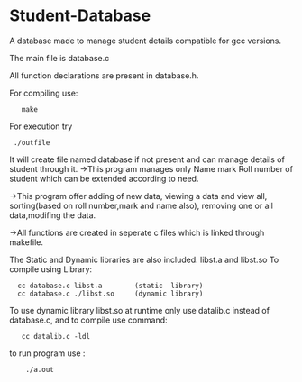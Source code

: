 # Student-Database

A database made to manage student details compatible for gcc versions.

The main file is database.c

All function declarations are present in database.h.

For compiling use:
      
       make
For execution try  

     ./outfile

It will create file named database if not present and can manage details of student through it.
  ->This program manages only Name mark Roll number of student which can be extended according to need.
  
  ->This program offer adding of new data, viewing a data and view all, sorting(based on roll number,mark and name also),
     removing one or all data,modifing the data.
     
  ->All functions are created in seperate c files which is linked through makefile.
  
The Static and Dynamic libraries are also included:
   libst.a  and libst.so
To compile using Library:
  
      cc database.c libst.a        (static  library)
      cc database.c ./libst.so     (dynamic library)
To use dynamic library libst.so at runtime only use datalib.c instead of database.c, and to compile use command:
               
       cc datalib.c -ldl
to run program use : 
         
        ./a.out

